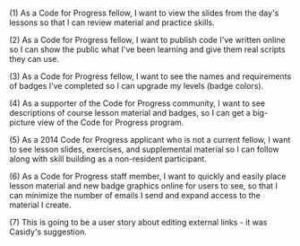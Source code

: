 (1) As a Code for Progress fellow, I want to view the slides from the day's lessons so that I can review material and practice skills.

(2) As a Code for Progress fellow, I want to publish code I've written online so I can show the public what I've been learning and give them real scripts they can use.

(3) As a Code for Progress fellow, I want to see the names and requirements of badges I've completed so I can upgrade my levels (badge colors).

(4) As a supporter of the Code for Progress community, I want to see descriptions of course lesson material and badges, so I can get a big-picture view of the Code for Progress program.

(5) As a 2014 Code for Progress applicant who is not a current fellow, I want to see lesson slides, exercises, and supplemental material so I can follow along with skill building as a non-resident participant.

(6) As a Code for Progress staff member, I want to quickly and easily place lesson material and new badge graphics online for users to see, so that I can minimize the number of emails I send and expand access to the material I create.

(7) This is going to be a user story about editing external links - it was Casidy's suggestion.


